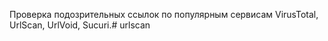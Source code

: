Проверка подозрительных ссылок по популярным сервисам VirusTotal, UrlScan, UrlVoid, Sucuri.# urlscan
 
